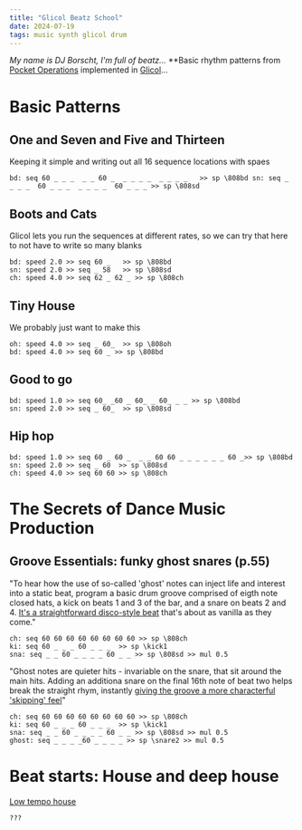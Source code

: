 ```yaml
---
title: "Glicol Beatz School"
date: 2024-07-19
tags: music synth glicol drum
---
```


*My name is DJ Borscht, I'm full of beatz...* **Basic rhythm patterns from [Pocket Operations](https://shittyrecording.studio/) implemented in [Glicol](https://glicol.org/)... 

# Basic Patterns

## One and Seven and Five and Thirteen

Keeping it simple and writing out all 16 sequence locations with spaes

``
bd: seq 60 _ _ _  _ _ 60 _  _ _ _ _  _ _ _ _   >> sp \808bd
sn: seq _ _ _ _  60 _ _ _  _ _ _ _  60 _ _ _ >> sp \808sd  
``

## Boots and Cats

Glicol lets you run the sequences at different rates, so we can try that here to not have to write so many blanks

```
bd: speed 2.0 >> seq 60 _   >> sp \808bd
sn: speed 2.0 >> seq _ 58   >> sp \808sd  
ch: speed 4.0 >> seq 62 _ 62 _ >> sp \808ch
```

## Tiny House

We probably just want to make this

```
oh: speed 4.0 >> seq _ 60_  >> sp \808oh
bd: speed 4.0 >> seq 60 _ >> sp \808bd
```

## Good to go

```
bd: speed 1.0 >> seq 60_ _60 _ 60_ _ 60_ _ _ >> sp \808bd
sn: speed 2.0 >> seq _ 60_  >> sp \808sd
```

## Hip hop

```
bd: speed 1.0 >> seq 60 _ 60 _  _ _ 60 60 _ _ _ _ _ _ 60 _>> sp \808bd
sn: speed 2.0 >> seq _ 60  >> sp \808sd
ch: speed 4.0 >> seq 60 60 >> sp \808ch
```


# The Secrets of Dance Music Production

## Groove Essentials: funky ghost snares (p.55)

"To hear how the use of so-called 'ghost' notes can inject life and interest into a static beat, program a basic drum groove comprised of eigth note closed hats, a kick on beats 1 and 3 of the bar, and a snare on beats 2 and 4. [It's a straightforward disco-style beat](https://www.dropbox.com/scl/fo/717xasxisk22opkyhayjy/ADB3KuGJ7A081dWxfGB9Hwc/English/Ch%201%20Drums%20and%20beats/p55%20Ghost%20snares?preview=step+1+start+beat.wav&rlkey=s1emm4v0hz70n6lc12pprsr6a&subfolder_nav_tracking=1&st=3mwkked9&dl=0) that's about as vanilla as they come."

```
ch: seq 60 60 60 60 60 60 60 60 >> sp \808ch  
ki: seq 60 _ _ _ 60 _ _ _  >> sp \kick1 
sna: seq _ _ 60 _ _ _ _ 60 _ _ >> sp \808sd >> mul 0.5
```

"Ghost notes are quieter hits - invariable on the snare, that sit around the main hits. Adding an additiona snare on the final 16th note of beat two helps break the straight rhym, instantly [giving the groove a more characterful 'skipping' feel](https://www.dropbox.com/scl/fo/717xasxisk22opkyhayjy/ADB3KuGJ7A081dWxfGB9Hwc/English/Ch%201%20Drums%20and%20beats/p55%20Ghost%20snares?preview=step+2+new+snare.wav&rlkey=s1emm4v0hz70n6lc12pprsr6a&subfolder_nav_tracking=1&st=7k4euar3&dl=0)"

```
ch: seq 60 60 60 60 60 60 60 60 >> sp \808ch  
ki: seq 60 _ _ _ 60 _ _ _  >> sp \kick1 
sna: seq _ _ 60 _ _ _ _ 60 _ _ >> sp \808sd >> mul 0.5
ghost: seq _ _ _ _60 _ _ _ _ >> sp \snare2 >> mul 0.5
```

# Beat starts: House and deep house

[Low tempo house](https://www.dropbox.com/scl/fo/717xasxisk22opkyhayjy/AANhFq9ZleYAnwUepDVFL-Y/English/Ch%201%20Drums%20and%20beats/Beats%20Dissected%20including%20pp%2052-69?preview=p56+low+tempo+house.mp3&rlkey=s1emm4v0hz70n6lc12pprsr6a&subfolder_nav_tracking=1&st=pshm3s82&dl=0) 

```
??? 
```